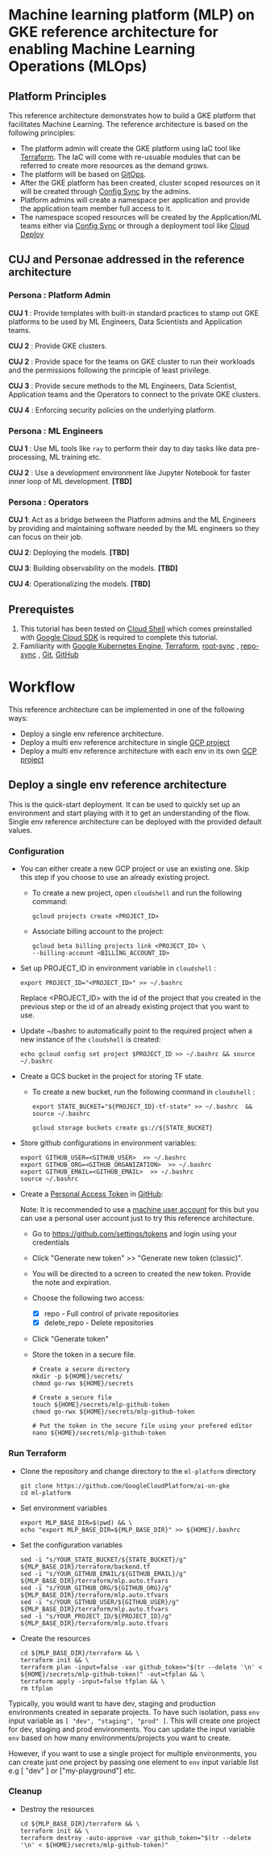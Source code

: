 # Machine learning platform (MLP) on GKE reference architecture for enabling Machine Learning Operations (MLOps)

## Platform Principles

This reference architecture demonstrates how to build a GKE platform that facilitates Machine Learning. The reference architecture is based on the following principles:

- The platform admin will create the GKE platform using IaC tool like [Terraform][terraform]. The IaC will come with re-usuable modules that can be referred to create more resources as the demand grows.
- The platform will be based on [GitOps][gitops].
- After the GKE platform has been created, cluster scoped resources on it will be created through [Config Sync][config-sync] by the admins.
- Platform admins will create a namespace per application and provide the application team member full access to it.
- The namespace scoped resources will be created by the Application/ML teams either via [Config Sync][config-sync] or through a deployment tool like [Cloud Deploy][cloud-deploy]

## CUJ and Personae addressed in the reference architecture

### Persona : Platform Admin

**CUJ 1** : Provide templates with built-in standard practices to stamp out GKE platforms to be used by ML Engineers, Data Scientists and Application teams.

**CUJ 2** : Provide GKE clusters.

**CUJ 2** : Provide space for the teams on GKE cluster to run their workloads and the permissions following the principle of least privilege.

**CUJ 3** : Provide secure methods to the ML Engineers, Data Scientist, Application teams and the Operators to connect to the private GKE clusters.

**CUJ 4** : Enforcing security policies on the underlying platform.

### Persona : ML Engineers

**CUJ 1** : Use ML tools like `ray` to perform their day to day tasks like data pre-processing, ML training etc.

**CUJ 2** : Use a development environment like Jupyter Notebook for faster inner loop of ML development. **[TBD]**

### Persona : Operators

**CUJ 1**: Act as a bridge between the Platform admins and the ML Engineers by providing and maintaining software needed by the ML engineers so they can focus on their job.

**CUJ 2**: Deploying the models. **[TBD]**

**CUJ 3**: Building observability on the models. **[TBD]**

**CUJ 4**: Operationalizing the models. **[TBD]**

## Prerequistes

1. This tutorial has been tested on [Cloud Shell](https://shell.cloud.google.com) which comes preinstalled with [Google Cloud SDK](https://cloud.google.com/sdk) is required to complete this tutorial.
2. Familiarity with [Google Kubernetes Engine][gke], [Terraform][terraform], [root-sync][root-sync] , [repo-sync][repo-sync] , [Git][git], [GitHub][github]

# Workflow

This reference architecture can be implemented in one of the following ways:

- Deploy a single env reference architecture.
- Deploy a multi env reference architecture in single [GCP project][gcp-project]
- Deploy a multi env reference architecture with each env in its own [GCP project][gcp-project]

## Deploy a single env reference architecture

This is the quick-start deployment. It can be used to quickly set up an environment and start playing with it to get an understanding of the flow. Single env reference architecture can be deployed with the provided default values.

### Configuration

- You can either create a new GCP project or use an existing one. Skip this step if you choose to use an already existing project.
  - To create a new project, open `cloudshell` and run the following command:
    ```
    gcloud projects create <PROJECT_ID>
    ```
  - Associate billing account to the project:
    ```
    gcloud beta billing projects link <PROJECT_ID> \
    --billing-account <BILLING_ACCOUNT_ID>
    ```
- Set up PROJECT_ID in environment variable in `cloudshell` :
  ```
  export PROJECT_ID="<PROJECT_ID>" >> ~/.bashrc
  ```
  Replace <PROJECT_ID> with the id of the project that you created in the previous step or the id of an already existing project that you want to use.
- Update ~/bashrc to automatically point to the required project when a new instance of the `cloudshell` is created:

  ```
  echo gcloud config set project $PROJECT_ID >> ~/.bashrc && source ~/.bashrc
  ```

- Create a GCS bucket in the project for storing TF state.

  - To create a new bucket, run the following command in `cloudshell` :

    ```
    export STATE_BUCKET="${PROJECT_ID}-tf-state" >> ~/.bashrc  && source ~/.bashrc

    gcloud storage buckets create gs://${STATE_BUCKET}
    ```

- Store github configurations in environment variables:
  ```
  export GITHUB_USER=<GITHUB_USER>  >> ~/.bashrc
  export GITHUB_ORG=<GITHUB_ORGANIZATION>  >> ~/.bashrc
  export GITHUB_EMAIL=<GITHUB_EMAIL>  >> ~/.bashrc
  source ~/.bashrc
  ```
- Create a [Personal Access Token][personal-access-token] in [GitHub][github]:

  Note: It is recommended to use a [machine user account][machine-user-account] for this but you can use a personal user account just to try this reference architecture.

  - Go to https://github.com/settings/tokens and login using your credentials
  - Click "Generate new token" >> "Generate new token (classic)".
  - You will be directed to a screen to created the new token. Provide the note and expiration.
  - Choose the following two access:
    - [x] repo - Full control of private repositories
    - [x] delete_repo - Delete repositories
  - Click "Generate token"
  - Store the token in a secure file.

    ```
    # Create a secure directory
    mkdir -p ${HOME}/secrets/
    chmod go-rwx ${HOME}/secrets

    # Create a secure file
    touch ${HOME}/secrets/mlp-github-token
    chmod go-rwx ${HOME}/secrets/mlp-github-token

    # Put the token in the secure file using your prefered editor
    nano ${HOME}/secrets/mlp-github-token
    ```

### Run Terraform

- Clone the repository and change directory to the `ml-platform` directory

  ```
  git clone https://github.com/GoogleCloudPlatform/ai-on-gke
  cd ml-platform
  ```

- Set environment variables

  ```
  export MLP_BASE_DIR=$(pwd) && \
  echo "export MLP_BASE_DIR=${MLP_BASE_DIR}" >> ${HOME}/.bashrc
  ```

- Set the configuration variables

  ```
  sed -i "s/YOUR_STATE_BUCKET/${STATE_BUCKET}/g" ${MLP_BASE_DIR}/terraform/backend.tf
  sed -i "s/YOUR_GITHUB_EMAIL/${GITHUB_EMAIL}/g" ${MLP_BASE_DIR}/terraform/mlp.auto.tfvars
  sed -i "s/YOUR_GITHUB_ORG/${GITHUB_ORG}/g" ${MLP_BASE_DIR}/terraform/mlp.auto.tfvars
  sed -i "s/YOUR_GITHUB_USER/${GITHUB_USER}/g" ${MLP_BASE_DIR}/terraform/mlp.auto.tfvars
  sed -i "s/YOUR_PROJECT_ID/${PROJECT_ID}/g" ${MLP_BASE_DIR}/terraform/mlp.auto.tfvars
  ```

- Create the resources

  ```
  cd ${MLP_BASE_DIR}/terraform && \
  terraform init && \
  terraform plan -input=false -var github_token="$(tr --delete '\n' < ${HOME}/secrets/mlp-github-token)" -out=tfplan && \
  terraform apply -input=false tfplan && \
  rm tfplan
  ```

Typically, you would want to have dev, staging and production environments created in separate projects. To have such isolation, pass `env` input variable as `[ "dev", "staging", "prod" ]`. This will create one project for dev, staging and prod environments. You can update the input variable `env` based on how many environments/projects you want to create.

However, if you want to use a single project for multiple environments, you can create just one project by passing one element to `env` input variable list e.g [ "dev" ] or ["my-playground"] etc.

### Cleanup

- Destroy the resources

  ```
  cd ${MLP_BASE_DIR}/terraform && \
  terraform init && \
  terraform destroy -auto-approve -var github_token="$(tr --delete '\n' < ${HOME}/secrets/mlp-github-token)"
  ```

[gitops]: https://about.gitlab.com/topics/gitops/
[repo-sync]: https://cloud.google.com/anthos-config-management/docs/reference/rootsync-reposync-fields
[root-sync]: https://cloud.google.com/anthos-config-management/docs/reference/rootsync-reposync-fields
[config-sync]: https://cloud.google.com/anthos-config-management/docs/config-sync-overview
[cloud-deploy]: https://cloud.google.com/deploy?hl=en
[terraform]: https://www.terraform.io/
[gke]: https://cloud.google.com/kubernetes-engine?hl=en
[git]: https://git-scm.com/
[github]: https://github.com/
[gcp-project]: https://cloud.google.com/resource-manager/docs/creating-managing-projects
[personal-access-token]: https://docs.github.com/en/authentication/keeping-your-account-and-data-secure/managing-your-personal-access-tokens
[machine-user-account]: https://docs.github.com/en/get-started/learning-about-github/types-of-github-accounts
